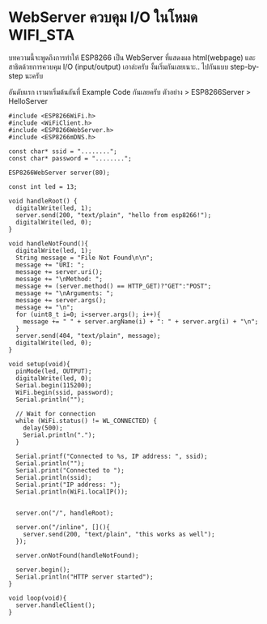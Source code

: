 # WebServer ควบคุม I/O ในโหมด WIFI_STA

บทความนี้จะพูดถึงการทำให้ ESP8266 เป็น WebServer ที่แสดงผล html(webpage) และสาธิตด้วยการควบคุม I/O (input/output) 
เอาล่ะครับ งั้นเริ่มกันเลยเนาะ.. ไปกันแบบ step-by-step นะครับ

อันดับแรก เรามาเริ่มต้นกันที่ Example Code กันเลยครับ ตัวอย่าง > ESP8266Server > HelloServer

```
#include <ESP8266WiFi.h>
#include <WiFiClient.h>
#include <ESP8266WebServer.h>
#include <ESP8266mDNS.h>

const char* ssid = "........";
const char* password = "........";

ESP8266WebServer server(80);

const int led = 13;

void handleRoot() {
  digitalWrite(led, 1);
  server.send(200, "text/plain", "hello from esp8266!");
  digitalWrite(led, 0);
}

void handleNotFound(){
  digitalWrite(led, 1);
  String message = "File Not Found\n\n";
  message += "URI: ";
  message += server.uri();
  message += "\nMethod: ";
  message += (server.method() == HTTP_GET)?"GET":"POST";
  message += "\nArguments: ";
  message += server.args();
  message += "\n";
  for (uint8_t i=0; i<server.args(); i++){
    message += " " + server.argName(i) + ": " + server.arg(i) + "\n";
  }
  server.send(404, "text/plain", message);
  digitalWrite(led, 0);
}

void setup(void){
  pinMode(led, OUTPUT);
  digitalWrite(led, 0);
  Serial.begin(115200);
  WiFi.begin(ssid, password);
  Serial.println("");

  // Wait for connection
  while (WiFi.status() != WL_CONNECTED) {
    delay(500);
    Serial.println(".");
  }
 
  Serial.printf("Connected to %s, IP address: ", ssid);
  Serial.println("");
  Serial.print("Connected to ");
  Serial.println(ssid);
  Serial.print("IP address: ");
  Serial.println(WiFi.localIP());


  server.on("/", handleRoot);

  server.on("/inline", [](){
    server.send(200, "text/plain", "this works as well");
  });

  server.onNotFound(handleNotFound);

  server.begin();
  Serial.println("HTTP server started");
}

void loop(void){
  server.handleClient();
}
```
